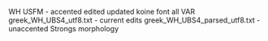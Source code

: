 WH USFM - accented
edited updated koine font all VAR greek_WH_UBS4_utf8.txt - current edits
greek_WH_UBS4_parsed_utf8.txt - unaccented Strongs morphology

